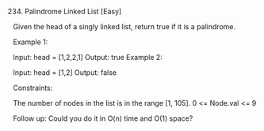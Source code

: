 234. Palindrome Linked List [Easy]

Given the head of a singly linked list, return true if it is a palindrome.

Example 1:

Input: head = [1,2,2,1]
Output: true
Example 2:

Input: head = [1,2]
Output: false

Constraints:

The number of nodes in the list is in the range [1, 105].
0 <= Node.val <= 9

Follow up: Could you do it in O(n) time and O(1) space?
